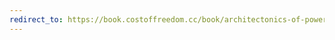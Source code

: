 ```yaml
---
redirect_to: https://book.costoffreedom.cc/book/architectonics-of-power/hacking-the-contradictions.html
---
```

